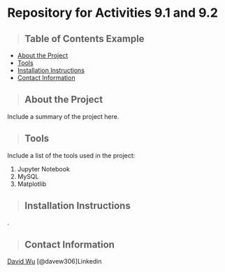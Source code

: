 # Repository for Activities 9.1 and 9.2
>## Table of Contents Example
* [About the Project](#about_the_project)
* [Tools](#tools)
* [Installation Instructions](#Installation_Instructions)
* [Contact Information](#Contact_Information)

<a class="anchor" id="about the project"></a>
>## About the Project
Include a summary of the project here.
<a class="anchor" id="tools"></a>
>## Tools
Include a list of the tools used in the project:
1. Jupyter Notebook
2. MySQL
3. Matplotlib
<a class="anchor" id="about the project"></a>
>## Installation Instructions
.
<a class="anchor" id="#Installation_Instructions"></a>
>## Contact Information
[David Wu](https://www.linkedin.com/in/david-wu-58086188/)
[@davew306]Linkedin
